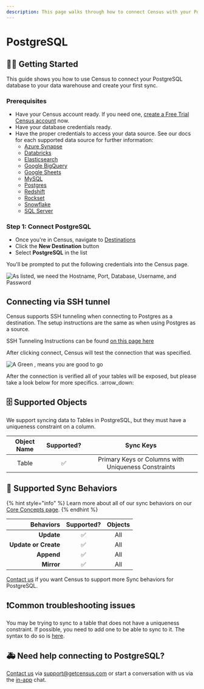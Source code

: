 ```yaml
---
description: This page walks through how to connect Census with your PostgreSQL database.
---
```


# PostgreSQL

## 🏃‍♀️ Getting Started

This guide shows you how to use Census to connect your PostgreSQL database to your data warehouse and create your first sync.

### Prerequisites

* Have your Census account ready. If you need one, [create a Free Trial Census account](https://app.getcensus.com/) now.
* Have your database credentials ready.
* Have the proper credentials to access your data source. See our docs for each supported data source for further information:
  * [Azure Synapse](../sources/azure-synapse.md)
  * [Databricks](https://docs.getcensus.com/sources/databricks)
  * [Elasticsearch](https://docs.getcensus.com/sources/elasticsearch)
  * [Google BigQuery](https://docs.getcensus.com/sources/google-bigquery)
  * [Google Sheets](https://docs.getcensus.com/sources/google-sheets)
  * [MySQL](https://docs.getcensus.com/sources/mysql)
  * [Postgres](https://docs.getcensus.com/sources/postgres)
  * [Redshift](https://docs.getcensus.com/sources/redshift)
  * [Rockset](https://docs.getcensus.com/sources/rockset)
  * [Snowflake](https://docs.getcensus.com/sources/snowflake)
  * [SQL Server](https://docs.getcensus.com/sources/sql-server)

### Step 1: Connect PostgreSQL

* Once you're in Census, navigate to [Destinations](https://app.getcensus.com/destinations)
* Click the **New Destination** button
* Select **PostgreSQL** in the list

You'll be prompted to put the following credentials into the Census page.

![As listed, we need the Hostname, Port, Database, Username, and Password](<../.gitbook/assets/Postgres Module.png>)

## Connecting via SSH tunnel

Census supports SSH tunneling when connecting to Postgres as a destination. The setup instructions are the same as when using Postgres as a source.&#x20;

SSH Tunneling Instructions can be found [on this page here](https://docs.getcensus.com/sources/postgres#connecting-via-ssh-tunnel)



After clicking connect, Census will test the connection that was specified.

![A Green , means you are good to go](<../.gitbook/assets/Postgres Test.png>)

After the connection is verified all of your tables will be exposed, but please take a look below for more specifics. :arrow\_down:

## 🗄️ Supported Objects <a href="#supported-objects" id="supported-objects"></a>

We support syncing data to Tables in PostgreSQL, but they must have a uniqueness constraint on a column. ​

| **Object Name** | **Supported?** |                   **Sync Keys**                   |
| :-------------: | :------------: | :-------------------------------------------------: |
|      Table      |        ✅       | Primary Keys or Columns with Uniqueness Constraints |

## 🔄 Supported Sync Behaviors

{% hint style="info" %}
Learn more about all of our sync behaviors on our [Core Concepts page](../basics/core-concept/#the-different-sync-behaviors).
{% endhint %}

|        **Behaviors** | **Supported?** | **Objects** |
| -------------------: | :------------: | :---------: |
|           **Update** |        ✅       |     All     |
| **Update or Create** |        ✅       |     All     |
|           **Append** |        ✅       |     All     |
|           **Mirror** |        ✅       |     All     |

[Contact us](mailto:support@getcensus.com) if you want Census to support more Sync behaviors for PostgreSQL.

## ❗️Common troubleshooting issues

You may be trying to sync to a table that does not have a uniqueness constraint. If possible, you need to add one to be able to sync to it. The syntax to do so is [here](https://www.postgresql.org/docs/current/ddl-alter.html#DDL-ALTER-ADDING-A-CONSTRAINT).

## 🚑 Need help connecting to PostgreSQL?

[Contact us](mailto:support@getcensus.com) via support@getcensus.com or start a conversation with us via the [in-app](https://app.getcensus.com) chat.
